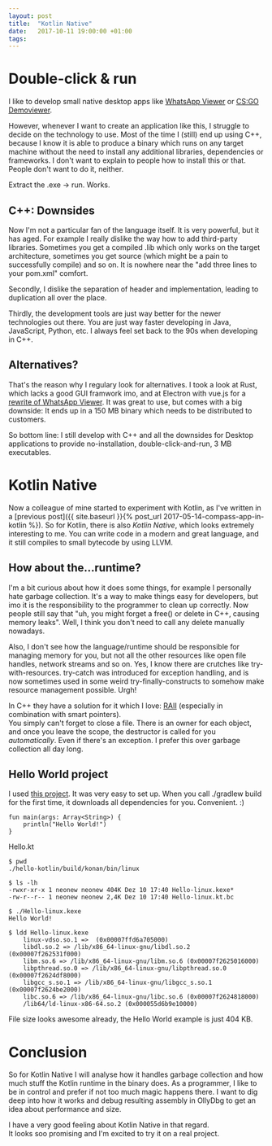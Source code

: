 ```yaml
---
layout: post
title:  "Kotlin Native"
date:   2017-10-11 19:00:00 +01:00
tags:
---
```


# Double-click & run

I like to develop small native desktop apps like [WhatsApp Viewer](http://andreas-mausch.de/whatsapp-viewer/) or [CS:GO Demoviewer](https://github.com/andreas-mausch/csgo-demohighlights).

However, whenever I want to create an application like this, I struggle to decide on the technology to use.
Most of the time I (still) end up using C++, because I know it is able to produce a binary which runs on
any target machine without the need to install any additional libraries, dependencies or frameworks.
I don't want to explain to people how to install this or that. People don't want to do it, neither.

Extract the .exe -> run. Works.

## C++: Downsides

Now I'm not a particular fan of the language itself. It is very powerful, but it has aged.
For example I really dislike the way how to add third-party libraries. Sometimes you get a compiled
.lib which only works on the target architecture, sometimes you get source (which might be a pain to
successfully compile) and so on. It is nowhere near the "add three lines to your pom.xml" comfort.

Secondly, I dislike the separation of header and implementation, leading to duplication all over the place.

Thirdly, the development tools are just way better for the newer technologies out there. You are just way faster
developing in Java, JavaScript, Python, etc.
I always feel set back to the 90s when developing in C++.

## Alternatives?

That's the reason why I regulary look for alternatives. I took a look at Rust, which lacks a good GUI framwork
imo, and at Electron with vue.js for a [rewrite of WhatsApp Viewer](https://github.com/andreas-mausch/whatsapp-viewer/tree/electron).
It was great to use, but comes with a big downside: It ends up in a 150 MB binary which needs to be distributed to customers.

So bottom line: I still develop with C++ and all the downsides for Desktop applications to provide no-installation, double-click-and-run, 3 MB executables.

# Kotlin Native

Now a colleague of mine started to experiment with Kotlin, as I've written in a [previous post]({{ site.baseurl }}{% post_url 2017-05-14-compass-app-in-kotlin %}).
So for Kotlin, there is also *Kotlin Native*, which looks extremely interesting to me.
You can write code in a modern and great language, and it still compiles to small bytecode by using LLVM.

## How about the...runtime?

I'm a bit curious about how it does some things, for example I personally hate garbage collection.
It's a way to make things easy for developers, but imo it is the responsibility to the programmer to clean up correctly.
Now people still say that "uh, you might forget a free() or delete in C++, causing memory leaks".
Well, I think you don't need to call any delete manually nowadays.

Also, I don't see how the language/runtime should be responsible for managing memory for you, but not
all the other resources like open file handles, network streams and so on.
Yes, I know there are crutches like try-with-resources. try-catch was introduced for exception handling,
and is now sometimes used in some weird try-finally-constructs to somehow make resource management possible. Urgh!

In C++ they have a solution for it which I love: [RAII](https://en.wikipedia.org/wiki/Resource_acquisition_is_initialization) (especially in combination with smart pointers).  
You simply can't forget to close a file.
There is an owner for each object, and once you leave the scope, the destructor is called for you *automatically*.
Even if there's an exception.
I prefer this over garbage collection all day long.

## Hello World project

I used [this project](https://github.com/msink/hello-kotlin).
It was very easy to set up. When you call ./gradlew build for the first time, it downloads all dependencies for you. Convenient. :)

```
fun main(args: Array<String>) {
    println("Hello World!")
}
```
Hello.kt

```
$ pwd
./hello-kotlin/build/konan/bin/linux

$ ls -lh
-rwxr-xr-x 1 neonew neonew 404K Dez 10 17:40 Hello-linux.kexe*
-rw-r--r-- 1 neonew neonew 2,4K Dez 10 17:40 Hello-linux.kt.bc

$ ./Hello-linux.kexe
Hello World!

$ ldd Hello-linux.kexe
	linux-vdso.so.1 =>  (0x00007ffd6a705000)
	libdl.so.2 => /lib/x86_64-linux-gnu/libdl.so.2 (0x00007f262531f000)
	libm.so.6 => /lib/x86_64-linux-gnu/libm.so.6 (0x00007f2625016000)
	libpthread.so.0 => /lib/x86_64-linux-gnu/libpthread.so.0 (0x00007f2624df8000)
	libgcc_s.so.1 => /lib/x86_64-linux-gnu/libgcc_s.so.1 (0x00007f2624be2000)
	libc.so.6 => /lib/x86_64-linux-gnu/libc.so.6 (0x00007f2624818000)
	/lib64/ld-linux-x86-64.so.2 (0x000055d6b9e10000)
```

File size looks awesome already, the Hello World example is just 404 KB.

# Conclusion

So for Kotlin Native I will analyse how it handles garbage collection and how much stuff the Kotlin runtime in the binary does.
As a programmer, I like to be in control and prefer if not too much magic happens there.
I want to dig deep into how it works and debug resulting assembly in OllyDbg to get an idea about performance and size.

I have a very good feeling about Kotlin Native in that regard.  
It looks soo promising and I'm excited to try it on a real project.
